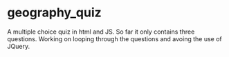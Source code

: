 # geography_quiz
A multiple choice quiz in html and JS. So far it only contains three questions. Working on looping through the questions and avoing the use of JQuery.
